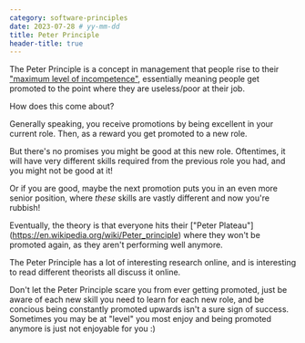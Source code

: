 ```yaml
---
category: software-principles
date: 2023-07-28 # yy-mm-dd
title: Peter Principle
header-title: true
---
```


The Peter Principle is a concept in management that people rise to their ["maximum level of incompetence"](https://en.wikipedia.org/wiki/Peter_principle), essentially meaning people get promoted to the point where they are useless/poor at their job.

How does this come about?

Generally speaking, you receive promotions by being excellent in your current role. Then, as a reward you get promoted to a new role. 

But there's no promises you might be good at this new role. Oftentimes, it will have very different skills required from the previous role you had, and you might not be good at it!

Or if you are good, maybe the next promotion puts you in an even more senior position, where *these* skills are vastly different and now you're rubbish!

Eventually, the theory is that everyone hits their ["Peter Plateau"] (https://en.wikipedia.org/wiki/Peter_principle) where they won't be promoted again, as they aren't performing well anymore.

The Peter Principle has a lot of interesting research online, and is interesting to read different theorists all discuss it online.

Don't let the Peter Principle scare you from ever getting promoted, just be aware of each new skill you need to learn for each new role, and be concious being constantly promoted upwards isn't a sure sign of success. Sometimes you may be at "level" you most enjoy and being promoted anymore is just not enjoyable for you :)